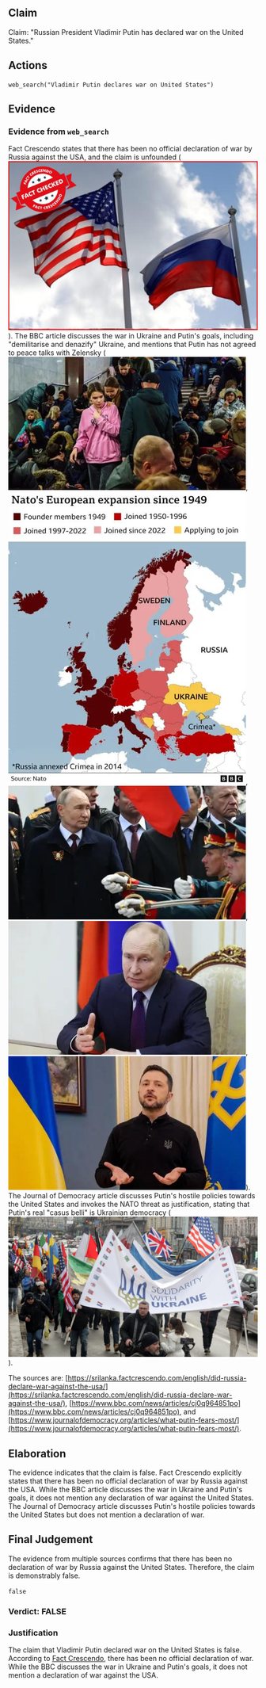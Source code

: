 ## Claim
Claim: "Russian President Vladimir Putin has declared war on the United States."

## Actions
```
web_search("Vladimir Putin declares war on United States")
```

## Evidence
### Evidence from `web_search`
Fact Crescendo states that there has been no official declaration of war by Russia against the USA, and the claim is unfounded (![image 2675](media/2025-08-07_20-59-1754600363-143904.jpg)). The BBC article discusses the war in Ukraine and Putin's goals, including "demilitarise and denazify" Ukraine, and mentions that Putin has not agreed to peace talks with Zelensky (![image 2683](media/2025-08-07_20-59-1754600381-299632.jpg), ![image 2687](media/2025-08-07_20-59-1754600382-650890.jpg), ![image 2689](media/2025-08-07_20-59-1754600383-197837.jpg), ![image 2681](media/2025-08-07_20-59-1754600380-944590.jpg), ![image 2685](media/2025-08-07_20-59-1754600382-179147.jpg)). The Journal of Democracy article discusses Putin's hostile policies towards the United States and invokes the NATO threat as justification, stating that Putin's real "casus belli" is Ukrainian democracy (![image 2694](media/2025-08-07_20-59-1754600386-245360.jpg)).

The sources are: [https://srilanka.factcrescendo.com/english/did-russia-declare-war-against-the-usa/](https://srilanka.factcrescendo.com/english/did-russia-declare-war-against-the-usa/), [https://www.bbc.com/news/articles/cj0q964851po](https://www.bbc.com/news/articles/cj0q964851po), and [https://www.journalofdemocracy.org/articles/what-putin-fears-most/](https://www.journalofdemocracy.org/articles/what-putin-fears-most/).


## Elaboration
The evidence indicates that the claim is false. Fact Crescendo explicitly states that there has been no official declaration of war by Russia against the USA. While the BBC article discusses the war in Ukraine and Putin's goals, it does not mention any declaration of war against the United States. The Journal of Democracy article discusses Putin's hostile policies towards the United States but does not mention a declaration of war.


## Final Judgement
The evidence from multiple sources confirms that there has been no declaration of war by Russia against the United States. Therefore, the claim is demonstrably false.

`false`

### Verdict: FALSE

### Justification
The claim that Vladimir Putin declared war on the United States is false. According to [Fact Crescendo](https://srilanka.factcrescendo.com/english/did-russia-declare-war-against-the-usa/), there has been no official declaration of war. While the BBC discusses the war in Ukraine and Putin's goals, it does not mention a declaration of war against the USA.
